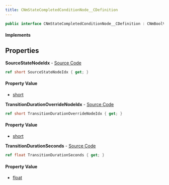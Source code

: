 ```yaml
---
title: CNmStateCompletedConditionNode__CDefinition
---
```


```csharp
public interface CNmStateCompletedConditionNode__CDefinition : CNmBoolValueNode__CDefinition, CNmValueNode__CDefinition, CNmGraphNode__CDefinition, ISchemaClass<CNmGraphNode__CDefinition>, ISchemaClass<CNmValueNode__CDefinition>, ISchemaClass<CNmBoolValueNode__CDefinition>, ISchemaClass<CNmStateCompletedConditionNode__CDefinition>, ISchemaField, ISchemaClass, INativeHandle
```

#### Implements

## Properties

**SourceStateNodeIdx** - [Source Code](https://github.com/swiftly-solution/swiftlys2/blob/main/managed/src/SwiftlyS2.Generated/Schemas/Interfaces/CNmStateCompletedConditionNode__CDefinition.cs#L16)

```csharp
ref short SourceStateNodeIdx { get; }
```

#### Property Value

- [short](https://learn.microsoft.com/dotnet/api/system.int16)

**TransitionDurationOverrideNodeIdx** - [Source Code](https://github.com/swiftly-solution/swiftlys2/blob/main/managed/src/SwiftlyS2.Generated/Schemas/Interfaces/CNmStateCompletedConditionNode__CDefinition.cs#L18)

```csharp
ref short TransitionDurationOverrideNodeIdx { get; }
```

#### Property Value

- [short](https://learn.microsoft.com/dotnet/api/system.int16)

**TransitionDurationSeconds** - [Source Code](https://github.com/swiftly-solution/swiftlys2/blob/main/managed/src/SwiftlyS2.Generated/Schemas/Interfaces/CNmStateCompletedConditionNode__CDefinition.cs#L20)

```csharp
ref float TransitionDurationSeconds { get; }
```

#### Property Value

- [float](https://learn.microsoft.com/dotnet/api/system.single)

